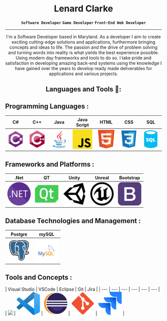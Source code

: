 # <h1 align="center">Lenard Clarke</h1>
<p align="center" dir="auto"><strong><code>Software Developer</code></strong> <strong><code>Game Developer</code></strong> <strong><code>Front-End Web Developer</code></strong></p>
<hr></hr>

<p align="center" dir="auto">I'm a Software Developer based in Maryland. As a developer I aim to create exciting cutting-edge solutions and applications, furthermore bringing concepts and ideas to life. The passion and the drive of problem solving and turning words into reality is what yields the best experience possible. Using modern day frameworks and tools to do so. I take pride and satisfaction in developing amazing back-end systems using the knowledge I have gained over the years to develop ready made deliverables for applications and various projects.</p>

<h2 align="center" dir="auto">Languages and Tools 🧰:</h2>

<h2 dir="auto">Programming Languages <img src="">:</h2>  

| C# | C++ | Java | Java Script | HTML | CSS | SQL |
| --- | --- | ---- | --- | --- | --- | --- |
| <img src="https://github.com/lsclarke/lsclarke/blob/main/img/csharp.svg" width="75"> | <img src="https://github.com/lsclarke/lsclarke/blob/main/img/cpp.svg" width="75"> | <img src="https://github.com/lsclarke/lsclarke/blob/main/img/java.svg" width="75"> | <img src="https://github.com/lsclarke/lsclarke/blob/main/img/javascript.svg" width="75"> | <img src="https://github.com/lsclarke/lsclarke/blob/main/img/html.svg" width="75"> | <img src="https://github.com/lsclarke/lsclarke/blob/main/img/css.svg" width="75"> | <img src="https://github.com/lsclarke/lsclarke/blob/main/img/sql.svg" width="75"> |

<h2 dir="auto">Frameworks and Platforms :</h2>  

| .Net | QT | Unity | Unreal | Bootstrap |
| --- | --- | ---- | --- | --- |
| <img src="https://github.com/lsclarke/lsclarke/blob/main/img/dotnet.svg" width="75"> | <img src="https://github.com/lsclarke/lsclarke/blob/main/img/qt.svg" width="75"> | <img src="https://github.com/lsclarke/lsclarke/blob/main/img/unity.svg" width="75"> | <img src="https://github.com/lsclarke/lsclarke/blob/main/img/unrealengine.svg" width="75"> | <img src="https://github.com/lsclarke/lsclarke/blob/main/img/bootstrap.svg" width="75"> |

<h2 dir="auto">Database Technologies and Management :</h2>
  
| Postgre | mySQL |
| --- | --- |
| <img src="https://github.com/lsclarke/lsclarke/blob/main/img/pgsql.svg" width="75"> | <img src="https://github.com/lsclarke/lsclarke/blob/main/img/mysql.svg" width="75"> | 

<h2 dir="auto">Tools and Concepts :</h2>
  
| Visual Studio | VSCode | Eclipse | Git | Jira |
| --- | --- | --- | --- | --- | --- |
| <img src="https://github.com/lsclarke/lsclarke/blob/main/img/visualstudio.svg" width="75"> | <img src="https://github.com/lsclarke/lsclarke/blob/main/img/vscode.svg" width="75"> |  <img src="https://github.com/lsclarke/lsclarke/blob/main/img/eclipse.svg" width="75"> | <img src="https://github.com/lsclarke/lsclarke/blob/main/img/git.svg" width="75"> | <img src="https://github.com/lsclarke/lsclarke/blob/main/img/jira.svg" width="75"> | 
